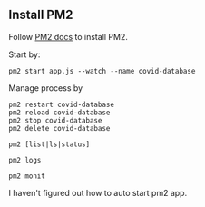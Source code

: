 ## Install PM2

Follow [PM2 docs](https://pm2.keymetrics.io/docs/usage/quick-start/) to install PM2. 

Start by:

```
pm2 start app.js --watch --name covid-database
```

Manage process by 

```
pm2 restart covid-database
pm2 reload covid-database
pm2 stop covid-database
pm2 delete covid-database

pm2 [list|ls|status]

pm2 logs

pm2 monit
```


I haven't figured out how to auto start pm2 app.